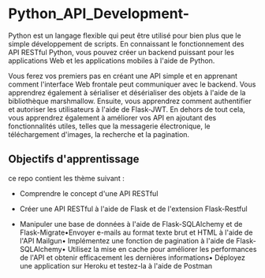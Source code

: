 # Python_API_Development-

Python est un langage flexible qui peut être utilisé pour bien plus que le simple développement de scripts. En connaissant le fonctionnement des API RESTful Python, vous pouvez créer un backend puissant pour les applications Web et les applications mobiles à l'aide de Python.

Vous ferez vos premiers pas en créant une API simple et en apprenant comment l'interface Web frontale peut communiquer avec le backend. Vous apprendrez également à sérialiser et désérialiser des objets à l'aide de la bibliothèque marshmallow. Ensuite, vous apprendrez comment authentifier et autoriser les utilisateurs à l'aide de Flask-JWT. En dehors de tout cela, vous apprendrez également à améliorer vos API en ajoutant des fonctionnalités utiles, telles que la messagerie électronique, le téléchargement d'images, la recherche et la pagination.


## Objectifs d'apprentissage

ce repo contient les thème suivant :

* Comprendre le concept d'une API RESTful

* Créer une API RESTful à l'aide de Flask et de l'extension Flask-Restful

* Manipuler une base de données à l'aide de Flask-SQLAlchemy et de Flask-Migrate•Envoyer e-mails au format texte brut et HTML à l'aide de l'API Mailgun• Implémentez une fonction de pagination à l'aide de Flask-SQLAlchemy• Utilisez la mise en cache pour améliorer les performances de l'API et obtenir efficacement les dernières informations• Déployez une application sur Heroku et testez-la à l'aide de Postman
